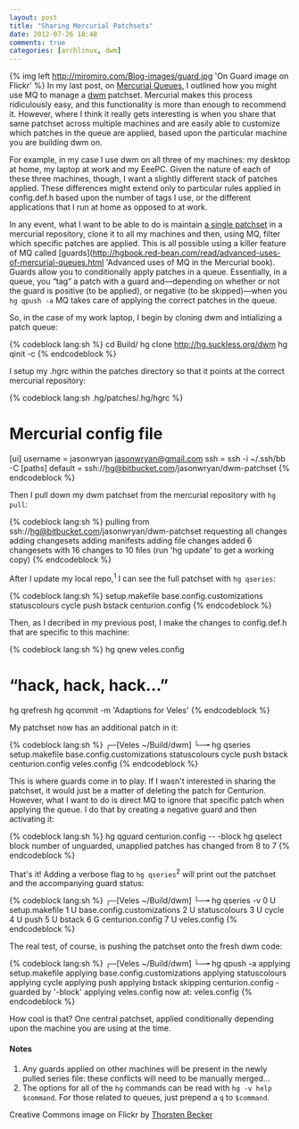 ```yaml
---
layout: post
title: "Sharing Mercurial Patchsets"
date: 2012-07-26 18:48
comments: true
categories: [archlinux, dwm]
---
```

{% img left http://miromiro.com/Blog-images/guard.jpg 'On Guard image on Flickr' %}
In my last post, on
[Mercurial Queues](http://jasonwryan.com/blog/2012/07/24/queues/ 'You should read it…'),
I outlined how you might use MQ to manage a 
[dwm](http://dwm.suckless.org/ 'Dynamic window manager') patchset.
Mercurial makes this process ridiculously easy, and this functionality is more
than enough to recommend it. However, where I think it really gets interesting
is when you share that same patchset across multiple machines and are easily
able to customize which patches in the queue are applied, based upon the
particular machine you are building dwm on.

For example, in my case I use dwm on all three of my machines: my desktop at home,
my laptop at work and my EeePC. Given the nature of each of these three machines,
though, I want a slightly different stack of patches applied. These differences
might extend only to particular rules applied in <span class="file">config.def.h</span>
based upon the number of tags I use, or the different applications that I run 
at home as opposed to at work.

In any event, what I want to be able to do is maintain 
[a single patchset](https://bitbucket.org/jasonwryan/dwm-patchset/src/default/ 'Patchset in Bitbucket')
in a mercurial repository, clone it to all my machines and then, using MQ,
filter which specific patches are applied. This is all possible using a killer
feature of MQ called
[guards](http://hgbook.red-bean.com/read/advanced-uses-of-mercurial-queues.html 'Advanced uses of MQ in the Mercurial book).
Guards allow you to conditionally apply patches in a queue. Essentially, in
a queue, you “tag” a patch with a guard and—depending on whether or not the
guard is positive (to be applied), or negative (to be skipped)—when you
`hg qpush -a` MQ takes care of applying the correct patches in the queue.

So, in the case of my work laptop, I begin by cloning dwm and intializing
a patch queue:

{% codeblock lang:sh %}
cd Build/
hg clone http://hg.suckless.org/dwm
hg qinit -c
{% endcodeblock %}

I setup my <span class="file">.hgrc</span> within the patches directory so that
it points at the correct mercurial repository:

{% codeblock lang:sh .hg/patches/.hg/hgrc %}
 # Mercurial config file
[ui]
username = jasonwryan <jasonwryan@gmail.com>
ssh = ssh -i ~/.ssh/bb -C 
[paths]
default = ssh://hg@bitbucket.com/jasonwryan/dwm-patchset
{% endcodeblock %}

Then I pull down my dwm patchset from the mercurial repository
with `hg pull`:

{% codeblock lang:sh %}
pulling from ssh://hg@bitbucket.com/jasonwryan/dwm-patchset
requesting all changes
adding changesets
adding manifests
adding file changes
added 6 changesets with 16 changes to 10 files
(run 'hg update' to get a working copy)
{% endcodeblock %}

After I update my local repo,<sup>1</sup> I can see the full patchset with
`hg qseries`:

{% codeblock lang:sh %}
setup.makefile
base.config.customizations
statuscolours
cycle
push
bstack
centurion.config
{% endcodeblock %}

Then, as I decribed in my previous post, I make the changes to 
<span class="file">config.def.h</span> that are specific to this
machine:

{% codeblock lang:sh %}
hg qnew veles.config
 # “hack, hack, hack…”
hg qrefresh
hg qcommit -m 'Adaptions for Veles'
{% endcodeblock %}

My patchset now has an additional patch in it:

{% codeblock lang:sh %}
┌─[Veles ~/Build/dwm]
└─╼ hg qseries
setup.makefile
base.config.customizations
statuscolours
cycle
push
bstack
centurion.config
veles.config
{% endcodeblock %}

This is where guards come in to play. If I wasn't interested in sharing
the patchset, it would just be a matter of deleting the patch for Centurion.
However, what I want to do is direct MQ to ignore that specific patch
when applying the queue. I do that by creating a negative guard and then
activating it:

{% codeblock lang:sh %}
hg qguard centurion.config -- -block
hg qselect block
number of unguarded, unapplied patches has changed from 8 to 7
{% endcodeblock %}

That's it! Adding a verbose flag to `hg qseries`<sup>2</sup> will print out the
patchset and the accompanying guard status:

{% codeblock lang:sh %}
┌─[Veles ~/Build/dwm]
└─╼ hg qseries -v
0 U setup.makefile
1 U base.config.customizations
2 U statuscolours
3 U cycle
4 U push
5 U bstack
6 G centurion.config
7 U veles.config
{% endcodeblock %}

The real test, of course, is pushing the patchset onto the fresh
dwm code:

{% codeblock lang:sh %}
┌─[Veles ~/Build/dwm]
└─╼ hg qpush -a
applying setup.makefile
applying base.config.customizations
applying statuscolours
applying cycle
applying push
applying bstack
skipping centurion.config - guarded by '-block'
applying veles.config
now at: veles.config
{% endcodeblock %}

How cool is that? One central patchset, applied conditionally depending
upon the machine you are using at the time.

#### Notes
1. Any guards applied on other machines will be present in the newly
pulled <span class="file">series</span> file: these conflicts will need
to be manually merged…
2. The options for all of the `hg` commands can be read with
`hg -v help $command`. For those related to queues, just prepend
a `q` to `$command`.

Creative Commons image on Flickr by 
[Thorsten Becker](http://www.flickr.com/photos/alternatewords/4903560373/ 'On Guard on Flickr')




